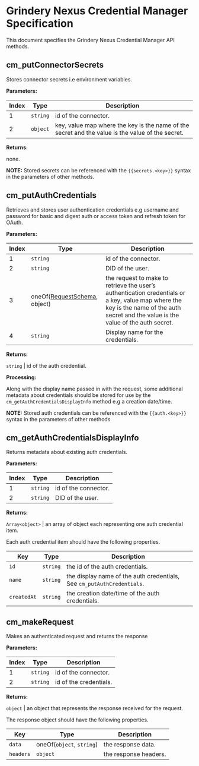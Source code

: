 # Grindery Nexus Credential Manager Specification

This document specifies the Grindery Nexus Credential Manager API methods.


## cm_putConnectorSecrets

Stores connector secrets i.e environment variables.

**Parameters:**

Index | Type | Description
------|------|------------
1 | `string` | id of the connector.
2 | `object` | key, value map where the key is the name of the secret and the value is the value of the secret.

**Returns:**

none.

**NOTE:** Stored secrets can be referenced with the `{{secrets.<key>}}` syntax in the parameters of other methods.


## cm_putAuthCredentials

Retrieves and stores user authentication credentials e.g username and password for basic and digest auth or access token and refresh token for OAuth.
 
**Parameters:**

Index | Type | Description
------|------|------------
1 | `string` | id of the connector.
2 | `string` | DID of the user.
3 | oneOf([RequestSchema](https://github.com/grindery-io/grindery-nexus-schema/tree/master/connectors#requestschema), object)  | the request to make to retrieve the user’s authentication credentials or a key, value map where the key is the name of the auth secret and the value is the value of the auth secret.
4 | `string` | Display name for the credentials.

**Returns:**

`string` | id of the auth credential.

**Processing:**

Along with the display name passed in with the request, some additional metadata about credentials should be stored for use by the `cm_getAuthCredentialsDisplayInfo` method e.g a creation date/time.

**NOTE:** Stored auth credentials can be referenced with the `{{auth.<key>}}` syntax in the parameters of other methods


## cm_getAuthCredentialsDisplayInfo

Returns metadata about existing auth credentials.

**Parameters:**

Index | Type | Description
------|------|------------
1 | `string` | id of the connector.
2 | `string` | DID of the user.

**Returns:**

`Array<object>` | an array of object each representing one auth credential item.

Each auth credential item should have the following properties.

Key | Type | Description
----|------|------------
`id` | `string` | the id of the auth credentials.
`name` | `string` |  the display name of the auth credentials, See `cm_putAuthCredentials`.
`createdAt` | `string` | the creation date/time of the auth credentials.



## cm_makeRequest

Makes an authenticated request and returns the response

**Parameters:**

Index | Type | Description
------|------|------------
1 | `string` | id of the connector.
2 | `string` | id of the credentials.

**Returns:**

`object` | an object that represents the response received for the request.

The response object should have the following properties.

Key | Type | Description
----|------|------------
`data` | oneOf(`object`, `string`) | the response data.
`headers` | `object` | the response headers.
